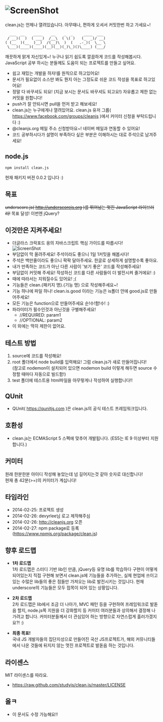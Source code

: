 ![ScreenShot](https://raw.github.com/studyjs/clean.js/master/logo.png)
========
clean.js는 언제나 열려있습니다. 아무때나, 편하게 오셔서 커밋한번 하고 가세요~!

	  ___  __    ____    __    _  _     ____  ___ 
	 / __)(  )  ( ___)  /__\  ( \( )   (_  _)/ __)
	( (__  )(__  )__)  /(__)\  )  (   .-_)(  \__ \
	 \___)(____)(____)(__)(__)(_)\_)()\____) (___/
깨끗하게 맑게 자신있게~! 누구나 읽기 쉽도록 깔끔하게 코드를 작성해봅시다. JavaScript 공부 하시는 분들께도 도움이 되는 프로젝트를 만들고 싶어요.

- 쉽고 재밌는 개발을 하자!를 원칙으로 하고있어요!
- 문서가 필요없이 소스만 봐도 뭔지 아는 그정도로 쉬운 코드 작성을 목표로 하고있어요!
- 정말 다 바꾸셔도 되요! (지금 보시는 문서도 바꾸셔도 되고요!) 자유롭고 제한 없는 커밋을 원합니다!
- push가 잘 안되시면 pull을 먼저 받고 해보세요!
- clean.js는 누구에게나 열려있어요. clean.js 유저 그룹( https://www.facebook.com/groups/cleanjs )에서 커미터 신청을 부탁드립니다 :)
- @cleanjs.org 메일 주소 신청받아요~! 네이버 메일과 연동할 수 있어요!
- 코드 공부하시다가 설명이 부족하다 싶은 부분은 이해하시는 대로 주석으로 남겨주세요!

node.js
-------
	npm install clean.js
현재 패키지 버젼 0.0.2 입니다 :)

목표
----
<del>underscore.js( http://underscorejs.org )를 뛰어넘는 멋진 JavaScript 라이브러리!</del>
목표 달성! 이번엔 jQuery?

이것만은 지켜주세요!
----
- 더글라스 크락포드 옹의 자바스크립트 핵심 가이드를 따릅시다!<br>
![ScreenShot](https://raw.github.com/studyjs/clean.js/master/DouglasCrockford.jpg)
- 부담없이 막 올려주세요! 주석이라도 좋으니 1일 1커밋을 해봅시다!
- 주석은 백만줄이라도 좋으니 팍팍 달아주세요. 한글로 상세하게 설명할수록 좋아요.
- 내가 만족하는 코드가 아닌 다른 사람이 '보기 좋은' 코드를 작성해주세요!
- 부담없이 커밋해 주세요! 작성하신 코드를 다른 사람들이 더 발전시켜 줄거에요! :)
- 때에 따라서는 지워질수도 있어요! ;(
- 기능들은 clean.{패키지 명}.{기능 명} 으로 작성해주세요~!
- 기능 하나에 파일 하나! clean.is.good 이라는 기능은 is폴더 안에 good.js로 만들어주세요!
- 모든 기능은 function으로 만들어주세요 순!수!함!수! :)
- 파라미터가 필수인것과 아닌것을 구별해주세요!
	- //REQUIRED: param1
	- //OPTIONAL: param2
- 이 외에는 딱히 제한이 없어요.

테스트 방법
---
1. source에 코드를 작성해요!
2. root 폴더에서 node build를 입력해요! 그럼 clean.js가 새로 만들어집니다!<br>(참고로 nodemon이 설치되어 있으면 nodemon build 이렇게 해두면 source 수정할 때마다 자동으로 빌드함!)
3. test 폴더에 테스트용 html파일을 아무렇게나 작성하여 실행합니다!!

QUnit
-----
- QUnit( https://qunitjs.com )은 clean.js의 공식 테스트 프레임워크입니다.

호환성
---
- clean.js는 ECMAScript 5 스펙에 맞추어 개발됩니다.  (ES5는 IE 9 이상부터 지원합니다.)

커미터
---
원래 한분한분 아이디 작성해 놓았는데 넘 길어지는것 같아 숫자로 대신합니다!<br>
현재 총 42분(>=)의 커미터가 계십니다!

타임라인
---
- 2014-02-25: 프로젝트 생성
- 2014-02-26: devyrlee님 로고 제작해주심
- 2014-02-26: http://cleanjs.org 오픈
- 2014-02-27: npm package로 등록 (https://www.npmjs.org/package/clean.js)

향후 로드맵
---
- <b>1차 로드맵</b><br>
1차 로드맵은 스터디 기반 lib인 만큼, jQuery등 유명 lib를 학습하다 구현이 어떻게 되어있는지 직접 구현해 보면서 clean.js에 기능들을 추가하는,
실제 현업에 쓰이고 있는 수많은 lib들의 좋은 점들만 가져오는 lib로 발전시키는 것입니다.
현재 underscore의 기능들은 모두 접목이 되어 있는 상황입니다.

- <b>2차 로드맵</b><br>
2차 로드맵은 lib에서 조금 더 나아가, MVC 패턴 등을 구현하여 프레임워크로 발돋음 할지,
node.js쪽 지원을 더 강화할지 등 커미터 여러분들과 상의해서 결정해 나가려고 합니다.
커미터분들께서 더 관심있어 하는 방향으로 자연스럽게 흘러가겠지요?! :)

- <b>최종 목표!</b><br>
국내 JS 개발자들의 집단지성으로 만들어진 국산 JS프로젝트가, 해외 커뮤니티들에서 나온 것들에 뒤지지 않는 멋진 프로젝트로 발돋음 하는 것입니다.

라이센스
----
MIT 라이센스를 따라요.
- https://raw.github.com/studyjs/clean.js/master/LICENSE

올ㅋ
--
- 이 문서도 수정 가능해요!!

